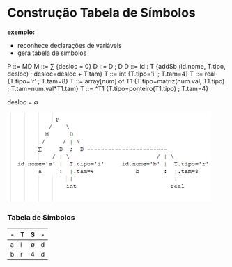 # Construção Tabela de Símbolos

**exemplo:** 
- reconhece declarações de variáveis 
- gera tabela de símbolos

P ::= MD
M ::= ∑ {desloc = 0}
D ::= D ; D
D ::= id : T {addSb (id.nome, T.tipo, desloc) ; desloc=desloc + T.tam}
T ::= int {T.tipo='i' ; T.tam=4}
T ::= real {T.tipo='r' ; T.tam=8}
T ::= array[num] of T1 {T.tipo=matriz(num.val, T1.tipo) ; T.tam=num.val*T1.tam}
T ::= ^T1 {T.tipo=ponteiro(T1.tipo) ; T.tam=4}

desloc = ∅

![árvore de tradução](image.png)

### Tabela de Símbolos

|-|T|S|-|
|---|---|---|---|
| a | i | ∅ | d |
| b | r | 4 | d |

